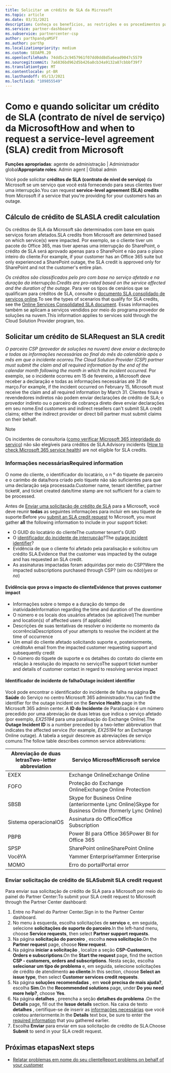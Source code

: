 ```yaml
---
title: Solicitar um crédito de SLA da Microsoft
ms.topic: article
ms.date: 03/31/2021
description: Conheça os benefícios, as restrições e os procedimentos para solicitar um crédito de SLA (contrato de nível de serviço) da Microsoft se seus clientes sofrerem uma interrupção de serviço.
ms.service: partner-dashboard
ms.subservice: partnercenter-csp
author: parthpandyaMSFT
ms.author: parthp
ms.localizationpriority: medium
ms.custom: SEOAPR.20
ms.openlocfilehash: 74dd5c2c9457961f07dd0dd8d5a6ead9047c5579
ms.sourcegitcommit: 7a6836bd962d5b426a8cb34a9132a87cbbbf39f7
ms.translationtype: MT
ms.contentlocale: pt-BR
ms.lasthandoff: 05/13/2021
ms.locfileid: "109855549"
---
```

# <a name="how-and-when-to-request-a-service-level-agreement-sla-credit-from-microsoft"></a><span data-ttu-id="a2bb2-103">Como e quando solicitar um crédito de SLA (contrato de nível de serviço) da Microsoft</span><span class="sxs-lookup"><span data-stu-id="a2bb2-103">How and when to request a service-level agreement (SLA) credit from Microsoft</span></span>

<span data-ttu-id="a2bb2-104">**Funções apropriadas**: agente de administração | Administrador global</span><span class="sxs-lookup"><span data-stu-id="a2bb2-104">**Appropriate roles**: Admin agent | Global admin</span></span>

<span data-ttu-id="a2bb2-105">Você pode solicitar **créditos de SLA (contrato de nível de serviço)** da Microsoft se um serviço que você está fornecendo para seus clientes tiver uma interrupção.</span><span class="sxs-lookup"><span data-stu-id="a2bb2-105">You can request **service-level agreement (SLA) credits** from Microsoft if a service that you're providing for your customers has an outage.</span></span>

## <a name="sla-credit-calculation"></a><span data-ttu-id="a2bb2-106">Cálculo de crédito de SLA</span><span class="sxs-lookup"><span data-stu-id="a2bb2-106">SLA credit calculation</span></span>

<span data-ttu-id="a2bb2-107">Os créditos de SLA da Microsoft são determinados com base em quais serviços foram afetados.</span><span class="sxs-lookup"><span data-stu-id="a2bb2-107">SLA credits from Microsoft are determined based on which service(s) were impacted.</span></span> <span data-ttu-id="a2bb2-108">Por exemplo, se o cliente tiver um pacote do Office 365, mas tiver apenas uma interrupção do SharePoint, o crédito de SLA será aprovado apenas para o SharePoint e não para o plano inteiro do cliente.</span><span class="sxs-lookup"><span data-stu-id="a2bb2-108">For example, if your customer has an Office 365 suite but only experienced a SharePoint outage, the SLA credit is approved only for SharePoint and not the customer's entire plan.</span></span>

<span data-ttu-id="a2bb2-109">*Os créditos são classificados pelo pro com base no serviço afetado e na duração da interrupção.*</span><span class="sxs-lookup"><span data-stu-id="a2bb2-109">*Credits are pro-rated based on the service affected and the duration of the outage.*</span></span> <span data-ttu-id="a2bb2-110">Para ver os tipos de cenários que se qualificam para créditos de SLA, consulte o [documento SLA consolidado de serviços online](http://www.microsoftvolumelicensing.com/DocumentSearch.aspx?Mode=3&DocumentTypeId=37).</span><span class="sxs-lookup"><span data-stu-id="a2bb2-110">To see the types of scenarios that qualify for SLA credits, see the [Online Services Consolidated SLA document](http://www.microsoftvolumelicensing.com/DocumentSearch.aspx?Mode=3&DocumentTypeId=37).</span></span> <span data-ttu-id="a2bb2-111">Essas informações também se aplicam a serviços vendidos por meio do programa provedor de soluções na nuvem.</span><span class="sxs-lookup"><span data-stu-id="a2bb2-111">This information applies to services sold through the Cloud Solution Provider program, too.</span></span>


## <a name="request-an-sla-credit"></a><span data-ttu-id="a2bb2-112">Solicitar um crédito de SLA</span><span class="sxs-lookup"><span data-stu-id="a2bb2-112">Request an SLA credit</span></span>

<span data-ttu-id="a2bb2-113">*O parceiro CSP (provedor de soluções na nuvem) deve enviar a declaração e todas as informações necessárias ao final do mês do calendário após o mês em que o incidente ocorreu.*</span><span class="sxs-lookup"><span data-stu-id="a2bb2-113">*The Cloud Solution Provider (CSP) partner must submit the claim and all required information by the end of the calendar month following the month in which the incident occurred.*</span></span> <span data-ttu-id="a2bb2-114">Por exemplo, se o incidente ocorreu em 15 de fevereiro, a Microsoft deve receber a declaração e todas as informações necessárias até 31 de março.</span><span class="sxs-lookup"><span data-stu-id="a2bb2-114">For example, if the incident occurred on February 15, Microsoft must receive the claim and all required information by March 31.</span></span> <span data-ttu-id="a2bb2-115">Clientes finais e revendedores indiretos não podem enviar declarações de crédito de SLA; o provedor indireto ou o parceiro de cobrança direto deve enviar declarações em seu nome.</span><span class="sxs-lookup"><span data-stu-id="a2bb2-115">End customers and indirect resellers can't submit SLA credit claims; either the indirect provider or direct bill partner must submit claims on their behalf.</span></span>

>[!NOTE]
><span data-ttu-id="a2bb2-116">Os incidentes de consultoria ([como verificar Microsoft 365 integridade do serviço](https://docs.microsoft.com/microsoft-365/enterprise/view-service-health?&preserve-view=trueo365-worldwide#incidents-and-advisories)) não são elegíveis para créditos de SLA.</span><span class="sxs-lookup"><span data-stu-id="a2bb2-116">Advisory incidents ([How to check Microsoft 365 service health](https://docs.microsoft.com/microsoft-365/enterprise/view-service-health?&preserve-view=trueo365-worldwide#incidents-and-advisories)) are not eligible for SLA credits.</span></span>

### <a name="required-information"></a><span data-ttu-id="a2bb2-117">Informações necessárias</span><span class="sxs-lookup"><span data-stu-id="a2bb2-117">Required information</span></span>

<span data-ttu-id="a2bb2-118">O nome do cliente, o identificador do locatário, o n º do tíquete de parceiro e o carimbo de data/hora criado pelo tíquete não são suficientes para que uma declaração seja processada.</span><span class="sxs-lookup"><span data-stu-id="a2bb2-118">Customer name, tenant identifier, partner ticket#, and ticket created date/time stamp are not sufficient for a claim to be processed.</span></span>

<span data-ttu-id="a2bb2-119">Antes de [Enviar uma solicitação de crédito de SLA](#submit-sla-credit-request) para a Microsoft, você deve reunir **todas** as seguintes informações para incluir em seu tíquete de suporte:</span><span class="sxs-lookup"><span data-stu-id="a2bb2-119">Before you [submit an SLA credit request](#submit-sla-credit-request) to Microsoft, you must gather **all** the following information to include in your support ticket:</span></span>

- <span data-ttu-id="a2bb2-120">O GUID do locatário do cliente</span><span class="sxs-lookup"><span data-stu-id="a2bb2-120">The customer tenant's GUID</span></span>
- <span data-ttu-id="a2bb2-121">O [identificador do incidente de interrupção](#outage-incident-identifier)?</span><span class="sxs-lookup"><span data-stu-id="a2bb2-121">The [outage incident identifier](#outage-incident-identifier)?</span></span>
- <span data-ttu-id="a2bb2-122">Evidência de que o cliente foi afetado pela paralisação e solicitou um crédito SLA.</span><span class="sxs-lookup"><span data-stu-id="a2bb2-122">Evidence that the customer was impacted by the outage and has requested an SLA credit.</span></span>
- <span data-ttu-id="a2bb2-123">As assinaturas impactadas foram adquiridas por meio do CSP?</span><span class="sxs-lookup"><span data-stu-id="a2bb2-123">Were the impacted subscriptions purchased through CSP?</span></span> <span data-ttu-id="a2bb2-124">(*sim* ou *não*)</span><span class="sxs-lookup"><span data-stu-id="a2bb2-124">(*yes* or *no*)</span></span>

#### <a name="evidence-that-proves-customer-impact"></a><span data-ttu-id="a2bb2-125">Evidência que prova o impacto do cliente</span><span class="sxs-lookup"><span data-stu-id="a2bb2-125">Evidence that proves customer impact</span></span>

- <span data-ttu-id="a2bb2-126">Informações sobre o tempo e a duração do tempo de inatividade</span><span class="sxs-lookup"><span data-stu-id="a2bb2-126">Information regarding the time and duration of the downtime</span></span>
- <span data-ttu-id="a2bb2-127">O número e os locais dos usuários afetados (se aplicável)</span><span class="sxs-lookup"><span data-stu-id="a2bb2-127">The number and location(s) of affected users (if applicable)</span></span>
- <span data-ttu-id="a2bb2-128">Descrições de suas tentativas de resolver o incidente no momento da ocorrência</span><span class="sxs-lookup"><span data-stu-id="a2bb2-128">Descriptions of your attempts to resolve the incident at the time of occurrence</span></span>
- <span data-ttu-id="a2bb2-129">Um email do cliente afetado solicitando suporte e, posteriormente, crédito</span><span class="sxs-lookup"><span data-stu-id="a2bb2-129">An email from the impacted customer requesting support and subsequently credit</span></span>
- <span data-ttu-id="a2bb2-130">O número do tíquete de suporte e os detalhes do contato do cliente em relação à resolução do impacto no serviço</span><span class="sxs-lookup"><span data-stu-id="a2bb2-130">The support ticket number and details of customer contact in regard to resolving service impact</span></span>


#### <a name="outage-incident-identifier"></a><span data-ttu-id="a2bb2-131">Identificador de incidente de falha</span><span class="sxs-lookup"><span data-stu-id="a2bb2-131">Outage incident identifier</span></span>

<span data-ttu-id="a2bb2-132">Você pode encontrar o identificador do incidente de falha na página **De Saúde** do Serviço no centro Microsoft 365 administrador.</span><span class="sxs-lookup"><span data-stu-id="a2bb2-132">You can find the identifier for the outage incident on the **Service Health** page in the Microsoft 365 admin center.</span></span> <span data-ttu-id="a2bb2-133">A **ID do Incidente** de Paralisação é um número precedido por uma abreviação de duas letras que indica o serviço afetado (por exemplo, *EX25194* para uma paralisação do Exchange Online).</span><span class="sxs-lookup"><span data-stu-id="a2bb2-133">The **Outage Incident ID** is a number preceded by a two-letter abbreviation that indicates the affected service (for example, *EX25194* for an Exchange Online outage).</span></span> <span data-ttu-id="a2bb2-134">A tabela a seguir descreve as abreviações de serviço comuns:</span><span class="sxs-lookup"><span data-stu-id="a2bb2-134">The follow table describes common service abbreviations:</span></span>

| <span data-ttu-id="a2bb2-135">Abreviação de duas letras</span><span class="sxs-lookup"><span data-stu-id="a2bb2-135">Two-letter abbreviation</span></span> | <span data-ttu-id="a2bb2-136">Serviço Microsoft</span><span class="sxs-lookup"><span data-stu-id="a2bb2-136">Microsoft service</span></span> |
| ----------------------- | ----------------- |
| <span data-ttu-id="a2bb2-137">EX</span><span class="sxs-lookup"><span data-stu-id="a2bb2-137">EX</span></span> | <span data-ttu-id="a2bb2-138">Exchange Online</span><span class="sxs-lookup"><span data-stu-id="a2bb2-138">Exchange Online</span></span> |
| <span data-ttu-id="a2bb2-139">FO</span><span class="sxs-lookup"><span data-stu-id="a2bb2-139">FO</span></span> | <span data-ttu-id="a2bb2-140">Proteção do Exchange Online</span><span class="sxs-lookup"><span data-stu-id="a2bb2-140">Exchange Online Protection</span></span> |
| <span data-ttu-id="a2bb2-141">SB</span><span class="sxs-lookup"><span data-stu-id="a2bb2-141">SB</span></span> | <span data-ttu-id="a2bb2-142">Skype for Business Online (anteriormente Lync Online)</span><span class="sxs-lookup"><span data-stu-id="a2bb2-142">Skype for Business Online (formerly Lync Online)</span></span> |
| <span data-ttu-id="a2bb2-143">Sistema operacional</span><span class="sxs-lookup"><span data-stu-id="a2bb2-143">OS</span></span> | <span data-ttu-id="a2bb2-144">Assinatura do Office</span><span class="sxs-lookup"><span data-stu-id="a2bb2-144">Office Subscription</span></span> |
| <span data-ttu-id="a2bb2-145">PB</span><span class="sxs-lookup"><span data-stu-id="a2bb2-145">PB</span></span> | <span data-ttu-id="a2bb2-146">Power BI para Office 365</span><span class="sxs-lookup"><span data-stu-id="a2bb2-146">Power BI for Office 365</span></span> |
| <span data-ttu-id="a2bb2-147">SP</span><span class="sxs-lookup"><span data-stu-id="a2bb2-147">SP</span></span> | <span data-ttu-id="a2bb2-148">SharePoint online</span><span class="sxs-lookup"><span data-stu-id="a2bb2-148">SharePoint Online</span></span> |
| <span data-ttu-id="a2bb2-149">Você</span><span class="sxs-lookup"><span data-stu-id="a2bb2-149">YA</span></span> | <span data-ttu-id="a2bb2-150">Yammer Enterprise</span><span class="sxs-lookup"><span data-stu-id="a2bb2-150">Yammer Enterprise</span></span> |
| <span data-ttu-id="a2bb2-151">MO</span><span class="sxs-lookup"><span data-stu-id="a2bb2-151">MO</span></span> | <span data-ttu-id="a2bb2-152">Erro do portal</span><span class="sxs-lookup"><span data-stu-id="a2bb2-152">Portal error</span></span> |

### <a name="submit-sla-credit-request"></a><span data-ttu-id="a2bb2-153">Enviar solicitação de crédito de SLA</span><span class="sxs-lookup"><span data-stu-id="a2bb2-153">Submit SLA credit request</span></span>

<span data-ttu-id="a2bb2-154">Para enviar sua solicitação de crédito de SLA para a Microsoft por meio do painel do Partner Center:</span><span class="sxs-lookup"><span data-stu-id="a2bb2-154">To submit your SLA credit request to Microsoft through the Partner Center dashboard:</span></span>

1. <span data-ttu-id="a2bb2-155">Entre no Painel do Partner Center.</span><span class="sxs-lookup"><span data-stu-id="a2bb2-155">Sign in to the Partner Center dashboard.</span></span>
2. <span data-ttu-id="a2bb2-156">No menu à esquerda, escolha solicitações de **serviço** e, em seguida, selecione **solicitações de suporte do parceiro**.</span><span class="sxs-lookup"><span data-stu-id="a2bb2-156">In the left-hand menu, choose **Service requests**, then select **Partner support requests**.</span></span>
3. <span data-ttu-id="a2bb2-157">Na página **solicitação do parceiro** , escolha **nova solicitação**.</span><span class="sxs-lookup"><span data-stu-id="a2bb2-157">On the **Partner request** page, choose **New request**.</span></span>
4. <span data-ttu-id="a2bb2-158">Na página **iniciar a solicitação** , localize a seção **CSP-Customers, Orders e subscriptions**.</span><span class="sxs-lookup"><span data-stu-id="a2bb2-158">On the **Start the request** page, find the section **CSP - customers, orders and subscriptions**.</span></span> <span data-ttu-id="a2bb2-159">Nesta seção, escolha **selecionar um tipo de problema** e, em seguida, selecione solicitações de crédito de atendimento **ao cliente**.</span><span class="sxs-lookup"><span data-stu-id="a2bb2-159">In this section, choose **Select an issue type**, then select **Customer services credit requests**.</span></span>
5. <span data-ttu-id="a2bb2-160">Na página **soluções recomendadas** , em **você precisa de mais ajuda?**, escolha **Sim**.</span><span class="sxs-lookup"><span data-stu-id="a2bb2-160">On the **Recommended solutions** page, under **Do you need more help?**, choose **Yes**.</span></span>
6. <span data-ttu-id="a2bb2-161">Na página **detalhes** , preencha a seção **detalhes do problema** .</span><span class="sxs-lookup"><span data-stu-id="a2bb2-161">On the **Details** page, fill out the **Issue details** section.</span></span> <span data-ttu-id="a2bb2-162">Na caixa de texto **detalhes** , certifique-se de inserir as [informações necessárias](#required-information) que você coletou anteriormente.</span><span class="sxs-lookup"><span data-stu-id="a2bb2-162">In the **Details** text box, be sure to enter the [required information](#required-information) that you gathered earlier.</span></span>
7. <span data-ttu-id="a2bb2-163">Escolha **Enviar** para enviar em sua solicitação de crédito de SLA.</span><span class="sxs-lookup"><span data-stu-id="a2bb2-163">Choose **Submit** to send in your SLA credit request.</span></span>

## <a name="next-steps"></a><span data-ttu-id="a2bb2-164">Próximas etapas</span><span class="sxs-lookup"><span data-stu-id="a2bb2-164">Next steps</span></span>

- [<span data-ttu-id="a2bb2-165">Relatar problemas em nome do seu cliente</span><span class="sxs-lookup"><span data-stu-id="a2bb2-165">Report problems on behalf of your customer</span></span>](report-problems-on-behalf-of-a-customer.md)

